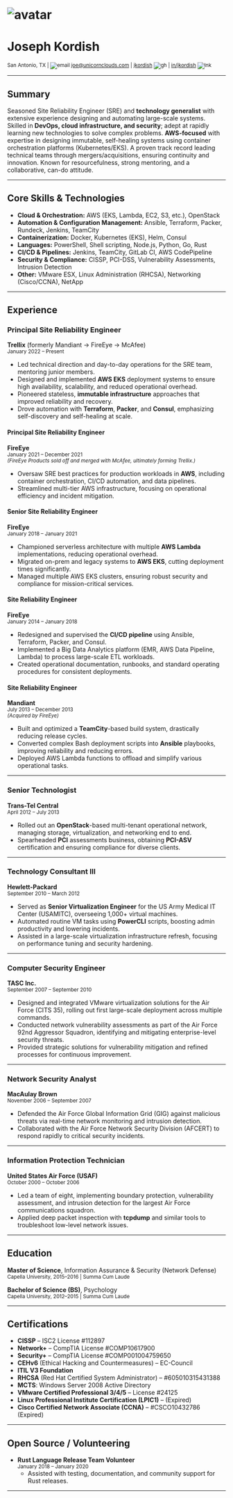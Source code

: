 # ![avatar][]
# **Joseph Kordish**  
<small>San Antonio, TX | ![email][] [joe@unicornclouds.com](mailto:joe@unicornclouds.com) | [jkordish][github] ![gh][] | [in/jkordish][linkedin] ![lnk][]</small>

---

## **Summary**

Seasoned Site Reliability Engineer (SRE) and **technology generalist** with extensive experience designing and automating large-scale systems. Skilled in **DevOps, cloud infrastructure, and security**; adept at rapidly learning new technologies to solve complex problems. **AWS-focused** with expertise in designing immutable, self-healing systems using container orchestration platforms (Kubernetes/EKS). A proven track record leading technical teams through mergers/acquisitions, ensuring continuity and innovation. Known for resourcefulness, strong mentoring, and a collaborative, can-do attitude.

---

## **Core Skills & Technologies**

- **Cloud & Orchestration:** AWS (EKS, Lambda, EC2, S3, etc.), OpenStack  
- **Automation & Configuration Management:** Ansible, Terraform, Packer, Rundeck, Jenkins, TeamCity  
- **Containerization:** Docker, Kubernetes (EKS), Helm, Consul  
- **Languages:** PowerShell, Shell scripting, Node.js, Python, Go, Rust  
- **CI/CD & Pipelines:** Jenkins, TeamCity, GitLab CI, AWS CodePipeline  
- **Security & Compliance:** CISSP, PCI-DSS, Vulnerability Assessments, Intrusion Detection  
- **Other:** VMware ESX, Linux Administration (RHCSA), Networking (Cisco/CCNA), NetApp

---

## **Experience**

### **Principal Site Reliability Engineer**  
**Trellix** (formerly Mandiant → FireEye → McAfee)  
<small>January 2022 – Present</small>

- Led technical direction and day-to-day operations for the SRE team, mentoring junior members.  
- Designed and implemented **AWS EKS** deployment systems to ensure high availability, scalability, and reduced operational overhead.  
- Pioneered stateless, **immutable infrastructure** approaches that improved reliability and recovery.  
- Drove automation with **Terraform**, **Packer**, and **Consul**, emphasizing self-discovery and self-healing at scale.

#### Principal Site Reliability Engineer  
**FireEye**  
<small>January 2021 – December 2021</small>  
<small>*(FireEye Products sold off and merged with McAfee, ultimately forming Trellix.)*</small>

- Oversaw SRE best practices for production workloads in **AWS**, including container orchestration, CI/CD automation, and data pipelines.  
- Streamlined multi-tier AWS infrastructure, focusing on operational efficiency and incident mitigation.

#### Senior Site Reliability Engineer  
**FireEye**  
<small>January 2018 – January 2021</small>

- Championed serverless architecture with multiple **AWS Lambda** implementations, reducing operational overhead.  
- Migrated on-prem and legacy systems to **AWS EKS**, cutting deployment times significantly.  
- Managed multiple AWS EKS clusters, ensuring robust security and compliance for mission-critical services.

#### Site Reliability Engineer  
**FireEye**  
<small>January 2014 – January 2018</small>

- Redesigned and supervised the **CI/CD pipeline** using Ansible, Terraform, Packer, and Consul.  
- Implemented a Big Data Analytics platform (EMR, AWS Data Pipeline, Lambda) to process large-scale ETL workloads.  
- Created operational documentation, runbooks, and standard operating procedures for consistent deployments.

#### Site Reliability Engineer  
**Mandiant**  
<small>July 2013 – December 2013</small>  
<small>*(Acquired by FireEye)*</small>

- Built and optimized a **TeamCity**-based build system, drastically reducing release cycles.  
- Converted complex Bash deployment scripts into **Ansible** playbooks, improving reliability and reducing errors.  
- Deployed AWS Lambda functions to offload and simplify various operational tasks.

---

### **Senior Technologist**  
**Trans-Tel Central**  
<small>April 2012 – July 2013</small>

- Rolled out an **OpenStack**-based multi-tenant operational network, managing storage, virtualization, and networking end to end.  
- Spearheaded **PCI** assessments business, obtaining **PCI-ASV** certification and ensuring compliance for diverse clients.

---

### **Technology Consultant III**  
**Hewlett-Packard**  
<small>September 2010 – March 2012</small>

- Served as **Senior Virtualization Engineer** for the US Army Medical IT Center (USAMITC), overseeing 1,000+ virtual machines.  
- Automated routine VM tasks using **PowerCLI** scripts, boosting admin productivity and lowering incidents.  
- Assisted in a large-scale virtualization infrastructure refresh, focusing on performance tuning and security hardening.

---

### **Computer Security Engineer**  
**TASC Inc.**  
<small>September 2007 – September 2010</small>

- Designed and integrated VMware virtualization solutions for the Air Force (CITS 35), rolling out first large-scale deployment across multiple commands.  
- Conducted network vulnerability assessments as part of the Air Force 92nd Aggressor Squadron, identifying and mitigating enterprise-level security threats.  
- Provided strategic solutions for vulnerability mitigation and refined processes for continuous improvement.

---

### **Network Security Analyst**  
**MacAulay Brown**  
<small>November 2006 – September 2007</small>

- Defended the Air Force Global Information Grid (GIG) against malicious threats via real-time network monitoring and intrusion detection.  
- Collaborated with the Air Force Network Security Division (AFCERT) to respond rapidly to critical security incidents.

---

### **Information Protection Technician**  
**United States Air Force (USAF)**  
<small>October 2000 – October 2006</small>

- Led a team of eight, implementing boundary protection, vulnerability assessment, and intrusion detection for the largest Air Force communications squadron.  
- Applied deep packet inspection with **tcpdump** and similar tools to troubleshoot low-level network issues.

---

## **Education**

**Master of Science**, Information Assurance & Security (Network Defense)  
<small>Capella University, 2015–2016 | Summa Cum Laude</small>

**Bachelor of Science (BS)**, Psychology  
<small>Capella University, 2012–2015 | Summa Cum Laude</small>

---

## **Certifications**

- **CISSP** – ISC2 License #112897  
- **Network+** – CompTIA License #COMP10617900  
- **Security+** – CompTIA License #COMP001004759650  
- **CEHv6** (Ethical Hacking and Countermeasures) – EC-Council  
- **ITIL V3 Foundation**  
- **RHCSA** (Red Hat Certified System Administrator) – #605010315431388  
- **MCTS**: Windows Server 2008 Active Directory  
- **VMware Certified Professional 3/4/5** – License #24125  
- **Linux Professional Institute Certification (LPIC1)** – (Expired)  
- **Cisco Certified Network Associate (CCNA)** – #CSCO10432786 (Expired)

---

## **Open Source / Volunteering**

- **Rust Language Release Team Volunteer**  
  <small>January 2018 – January 2020</small>  
  - Assisted with testing, documentation, and community support for Rust releases.


---
[avatar]: https://avatars.githubusercontent.com/u/30608?s=400&u=9981702b118cd607737f561e666b64b6ed9475c8&v=4
[github]: https://github.com/jkordish
[gh]: https://cdn4.iconfinder.com/data/icons/social-media-logos-6/512/71-github-20.png
[linkedin]: https://linkedin.com/in/jkordish
[lnk]: https://cdn4.iconfinder.com/data/icons/social-media-icons-the-circle-set/48/linkedin_circle-20.png
[email]: https://cdn4.iconfinder.com/data/icons/web-ui-color/128/Mail-20.png
[mail]: mailto:joe@unicornclouds.com
